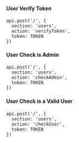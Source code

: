 #### User Verify Token
    api.post('/', {
      section: 'users',
      action: 'verifyToken',
      token: TOKEN
    })
    
#### User Check is Admin
    api.post('/', {
      section: 'users',
      action: 'checkAdmin',
      token: TOKEN
    })
    
#### User Check is a Valid User
    api.post('/', {
      section: 'users',
      action: 'checkUser',
      token: TOKEN
    })
